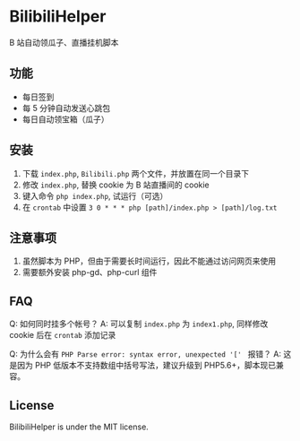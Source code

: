 # BilibiliHelper
B 站自动领瓜子、直播挂机脚本

## 功能
 - 每日签到
 - 每 5 分钟自动发送心跳包
 - 每日自动领宝箱（瓜子）

## 安装
 1. 下载 `index.php`, `Bilibili.php` 两个文件，并放置在同一个目录下
 2. 修改 `index.php`, 替换 cookie 为 B 站直播间的 cookie
 3. 键入命令 `php index.php`, 试运行（可选）
 4. 在 `crontab` 中设置 `3 0 * * * php [path]/index.php > [path]/log.txt`

## 注意事项
 1. 虽然脚本为 PHP，但由于需要长时间运行，因此不能通过访问网页来使用
 2. 需要额外安装 php-gd、php-curl 组件

## FAQ

Q: 如何同时挂多个帐号？
A: 可以复制 `index.php` 为 `index1.php`, 同样修改 cookie 后在 `crontab` 添加记录

Q: 为什么会有 `PHP Parse error: syntax error, unexpected '[' ` 报错？
A: 这是因为 PHP 低版本不支持数组中括号写法，建议升级到 PHP5.6+，脚本现已兼容。

## License
BilibiliHelper is under the MIT license.
